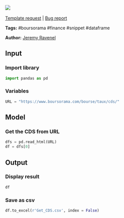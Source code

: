 <a href="https://app.naas.ai/user-redirect/naas/downloader?url=https://raw.githubusercontent.com/jupyter-naas/awesome-notebooks/master/Boursorama/Boursorama_Get_CDS.ipynb" target="_parent"><img src="https://naasai-public.s3.eu-west-3.amazonaws.com/open_in_naas.svg"/></a><br><br><a href="https://github.com/jupyter-naas/awesome-notebooks/issues/new?assignees=&labels=&template=template-request.md&title=Tool+-+Action+of+the+notebook+">Template request</a> | <a href="https://github.com/jupyter-naas/awesome-notebooks/issues/new?assignees=&labels=bug&template=bug_report.md&title=Boursorama+-+Get+CDS:+Error+short+description">Bug report</a>

**Tags:** #boursorama #finance #snippet #dataframe

**Author:** [Jeremy Ravenel](https://www.linkedin.com/in/ACoAAAJHE7sB5OxuKHuzguZ9L6lfDHqw--cdnJg/)

## Input

### Import library


```python
import pandas as pd
```

### Variables


```python
URL = "https://www.boursorama.com/bourse/taux/cds/"
```

## Model

### Get the CDS from URL 


```python
dfs = pd.read_html(URL)
df = dfs[0]
```

## Output

### Display result


```python
df
```

### Save as csv


```python
df.to_excel(r'Get_CDS.csv', index = False)
```
